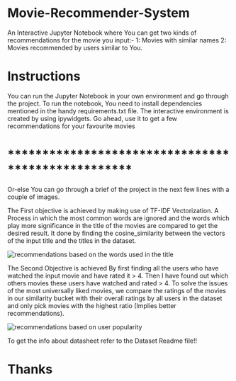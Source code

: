 # Movie-Recommender-System
An Interactive Jupyter Notebook where You can get two kinds of recommendations for the movie you input:-
1: Movies with similar names
2: Movies recommended by users similar to You.

# Instructions
You can run the Jupyter Notebook in your own environment and go through the project.
To run the notebook, You need to install dependencies mentioned in the handy requirements.txt file.
The interactive environment is created by using ipywidgets.
Go ahead, use it to get a few recommendations for your favourite movies
# **************************************************
Or-else You can go through a brief of the project in the next few lines with a couple of images. 

The First objective is achieved by making use of TF-IDF Vectorization.
A Process in which the most common words are ignored and the words which play more significance in the title of the movies are compared to get the desired result. It done by finding the cosine_similarity between the vectors of the input title and the titles in the dataset.

![recommendations based on the words used in the title](https://github.com/Ayush-Swain/Movie-Recommender-System/assets/90006132/d7e82296-e679-4c83-a2d6-2851a85ff02a)

The Second Objective is achieved By first finding all the users who have watched the input movie and have rated it > 4. Then I have found out which others movies these users have watched and rated > 4. To solve the issues of the most universally liked movies, we compare the ratings of the movies in our similarity bucket with their overall ratings by all users in the dataset and only pick movies with the highest ratio (Implies better recommendations).

![recommendations based on user popularity](https://github.com/Ayush-Swain/Movie-Recommender-System/assets/90006132/32ae96c0-6480-4446-ae20-d1685d944110)

To get the info about datasheet refer to the Dataset Readme file!! 
# Thanks
